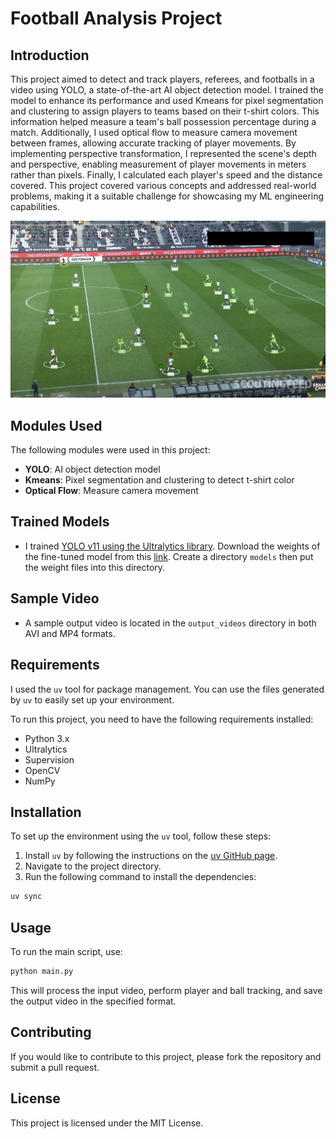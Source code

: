 # Football Analysis Project

## Introduction
This project aimed to detect and track players, referees, and footballs in a video using YOLO, a state-of-the-art AI object detection model. I trained the model to enhance its performance and used Kmeans for pixel segmentation and clustering to assign players to teams based on their t-shirt colors. This information helped measure a team's ball possession percentage during a match. Additionally, I used optical flow to measure camera movement between frames, allowing accurate tracking of player movements. By implementing perspective transformation, I represented the scene's depth and perspective, enabling measurement of player movements in meters rather than pixels. Finally, I calculated each player's speed and the distance covered. This project covered various concepts and addressed real-world problems, making it a suitable challenge for showcasing my ML engineering capabilities.

![Screenshot](output_videos/sample_screenshot.png)

## Modules Used
The following modules were used in this project:
- **YOLO**: AI object detection model
- **Kmeans**: Pixel segmentation and clustering to detect t-shirt color
- **Optical Flow**: Measure camera movement

## Trained Models
- I trained [YOLO v11 using the Ultralytics library](https://github.com/ultralytics/ultralytics). Download the weights of the fine-tuned model from this [link](https://drive.google.com/drive/folders/1SAaBir136HM6TuUksIgBABp4xgmRMVos?usp=sharing). Create a directory `models` then put the weight files into this directory.

## Sample Video
- A sample output video is located in the `output_videos` directory in both AVI and MP4 formats.

## Requirements
I used the `uv` tool for package management. You can use the files generated by `uv` to easily set up your environment.

To run this project, you need to have the following requirements installed:
- Python 3.x
- Ultralytics
- Supervision
- OpenCV
- NumPy

## Installation
To set up the environment using the `uv` tool, follow these steps:
1. Install `uv` by following the instructions on the [uv GitHub page](https://github.com/astral-sh/uv).
2. Navigate to the project directory.
3. Run the following command to install the dependencies:
```bash
uv sync
```

## Usage
To run the main script, use:
```bash
python main.py
```

This will process the input video, perform player and ball tracking, and save the output video in the specified format.

## Contributing
If you would like to contribute to this project, please fork the repository and submit a pull request.

## License
This project is licensed under the MIT License.